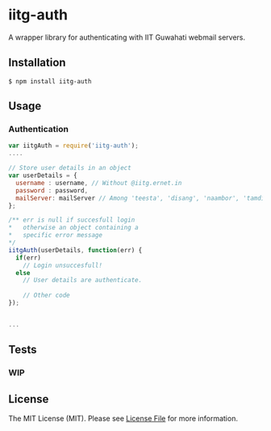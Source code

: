 iitg-auth
=========
A wrapper library for authenticating with IIT Guwahati webmail servers.

## Installation

  ```
  $ npm install iitg-auth
  ```
## Usage

 ### Authentication
  ```javascript
  var iitgAuth = require('iitg-auth');
  ....
  
  // Store user details in an object
  var userDetails = {
    username : username, // Without @iitg.ernet.in
    password : password,
    mailServer: mailServer // Among 'teesta', 'disang', 'naambor', 'tamdil', 'dikrong'
  };
  
  /** err is null if succesfull login
  *   otherwise an object containing a
  *   specific error message
  */
  iitgAuth(userDetails, function(err) {
    if(err)
      // Login unsuccesfull!
    else
      // User details are authenticate.
      
      // Other code
  }); 
  
  
  ...
  ```

## Tests

  ### WIP
  
## License

The MIT License (MIT). Please see [License File](LICENSE) for more information.
